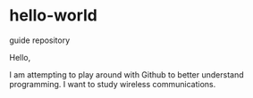 # hello-world
guide repository

Hello,

I am attempting to play around with Github to better understand programming.
I want to study wireless communications.
